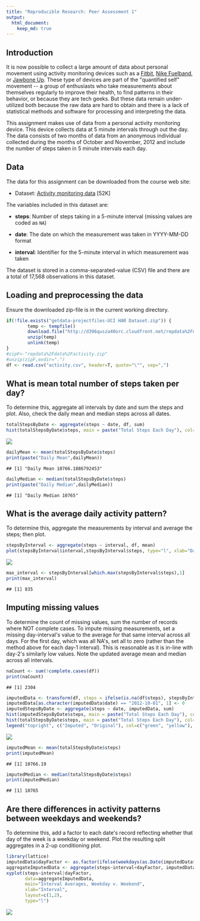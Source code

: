 ```yaml
---
title: "Reproducible Research: Peer Assessment 1"
output: 
  html_document:
    keep_md: true
---
```

## Introduction

It is now possible to collect a large amount of data about personal
movement using activity monitoring devices such as a
[Fitbit](http://www.fitbit.com), [Nike
Fuelband](http://www.nike.com/us/en_us/c/nikeplus-fuelband), or
[Jawbone Up](https://jawbone.com/up). These type of devices are part of
the "quantified self" movement -- a group of enthusiasts who take
measurements about themselves regularly to improve their health, to
find patterns in their behavior, or because they are tech geeks. But
these data remain under-utilized both because the raw data are hard to
obtain and there is a lack of statistical methods and software for
processing and interpreting the data.

This assignment makes use of data from a personal activity monitoring
device. This device collects data at 5 minute intervals through out the
day. The data consists of two months of data from an anonymous
individual collected during the months of October and November, 2012
and include the number of steps taken in 5 minute intervals each day.

## Data

The data for this assignment can be downloaded from the course web
site:

* Dataset: [Activity monitoring data](https://d396qusza40orc.cloudfront.net/repdata%2Fdata%2Factivity.zip) [52K]

The variables included in this dataset are:

* **steps**: Number of steps taking in a 5-minute interval (missing
    values are coded as `NA`)

* **date**: The date on which the measurement was taken in YYYY-MM-DD
    format

* **interval**: Identifier for the 5-minute interval in which
    measurement was taken




The dataset is stored in a comma-separated-value (CSV) file and there
are a total of 17,568 observations in this
dataset.

## Loading and preprocessing the data
Ensure the downloaded zip-file is in the current working directory.

```r
if(!file.exists("getdata-projectfiles-UCI HAR Dataset.zip")) {
        temp <- tempfile()
        download.file("http://d396qusza40orc.cloudfront.net/repdata%2Fdata%2Factivity.zip",temp)
        unzip(temp)
        unlink(temp)
}
#zipF<-"repdata%2Fdata%2Factivity.zip"
#unzip(zipF,exdir=".")
df <- read.csv("activity.csv", header=T, quote="\"", sep=",")
```

## What is mean total number of steps taken per day?
To determine this, aggregate all intervals by date and sum the steps and plot.  Also, check the daily mean and median steps across all dates.

```r
totalStepsByDate <- aggregate(steps ~ date, df, sum)
hist(totalStepsByDate$steps, main = paste("Total Steps Each Day"), col="yellow", xlab="Number of Steps")
```

![](PA1_template_files/figure-html/unnamed-chunk-2-1.png)<!-- -->

```r
dailyMean <- mean(totalStepsByDate$steps)
print(paste("Daily Mean",dailyMean))
```

```
## [1] "Daily Mean 10766.1886792453"
```

```r
dailyMedian <- median(totalStepsByDate$steps)
print(paste("Daily Median",dailyMedian))
```

```
## [1] "Daily Median 10765"
```

## What is the average daily activity pattern?
To determine this, aggregate the measurements by interval and average the steps; then plot.

```r
stepsByInterval <- aggregate(steps ~ interval, df, mean)
plot(stepsByInterval$interval,stepsByInterval$steps, type="l", xlab="Daily Interval", ylab="Steps",main="Average Steps / Day / Interval")
```

![](PA1_template_files/figure-html/unnamed-chunk-3-1.png)<!-- -->

```r
max_interval <- stepsByInterval[which.max(stepsByInterval$steps),1]
print(max_interval)
```

```
## [1] 835
```

## Imputing missing values
To determine the count of missing values, sum the number of records where NOT complete cases.
To impute missing measurements, set a missing day-interval's value to the average for that same interval across all days.
For the first day, which was all NA's, set all to zero (rather than the method above for each day-1 interval).  This is reasonable as it is in-line with day-2's similarly low values.
Note the updated average mean and median across all intervals.

```r
naCount <- sum(!complete.cases(df))
print(naCount)
```

```
## [1] 2304
```

```r
imputedData <- transform(df, steps = ifelse(is.na(df$steps), stepsByInterval$steps[match(df$interval, stepsByInterval$interval)], df$steps))
imputedData[as.character(imputedData$date) == "2012-10-01", 1] <- 0
imputedStepsByDate <- aggregate(steps ~ date, imputedData, sum)
hist(imputedStepsByDate$steps, main = paste("Total Steps Each Day"), col=rgb(0,1,0), xlab="Number of Steps")
hist(totalStepsByDate$steps, main = paste("Total Steps Each Day"), col=rgb(1,1,0), xlab="Number of Steps", add=TRUE)
legend("topright", c("Imputed", "Original"), col=c("green", "yellow"), lwd=8)
```

![](PA1_template_files/figure-html/unnamed-chunk-4-1.png)<!-- -->

```r
imputedMean <- mean(totalStepsByDate$steps)
print(imputedMean)
```

```
## [1] 10766.19
```

```r
imputedMedian <- median(totalStepsByDate$steps)
print(imputedMedian)
```

```
## [1] 10765
```

## Are there differences in activity patterns between weekdays and weekends?
To determine this, add a factor to each date's record reflecting whether that day of the week is a weekday or weekend.
Plot the resulting split aggregates in a 2-up conditioning plot.

```r
library(lattice)
imputedData$dayFactor <- as.factor(ifelse(weekdays(as.Date(imputedData$date))=="Saturday" | weekdays(as.Date(imputedData$date))=="Sunday", "weekend", "weekday"))
aggregateImputedData <- aggregate(steps~interval+dayFactor, imputedData, mean)
xyplot(steps~interval|dayFactor,
       data=aggregateImputedData,
       main="Interval Averages, Weekday v. Weekend",
       xlab="Interval",
       layout=c(1,2),
       type="l")
```

![](PA1_template_files/figure-html/unnamed-chunk-5-1.png)<!-- -->
